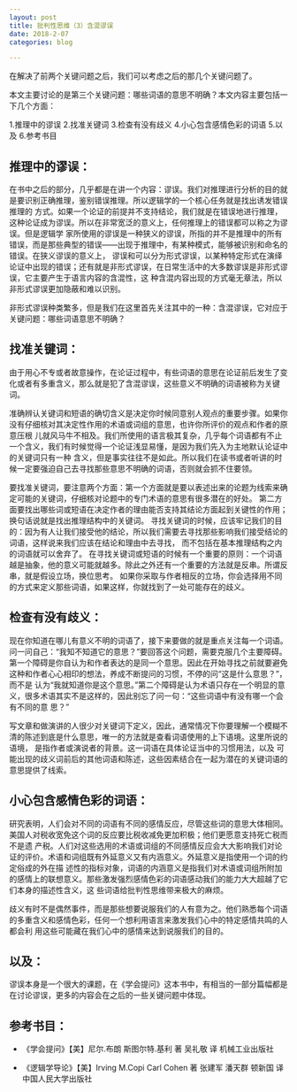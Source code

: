 ```yaml
---
layout: post
title: 批判性思维（3）含混谬误
date: 2018-2-07
categories: blog

---
```


在解决了前两个关键问题之后，我们可以考虑之后的那几个关键问题了。

本文主要讨论的是第三个关键问题：哪些词语的意思不明确？本文内容主要包括一下几个方面：

1.推理中的谬误
2.找准关键词
3.检查有没有歧义
4.小心包含感情色彩的词语
5.以及
6.参考书目

## 推理中的谬误：

在书中之后的部分，几乎都是在讲一个内容：谬误。我们对推理进行分析的目的就是要识别正确推理，鉴别错误推理。所以逻辑学的一个核心任务就是找出诱发错误推理的
方式。如果一个论证的前提并不支持结论，我们就是在错误地进行推理，这种论证成为谬误。所以在非常宽泛的意义上，任何推理上的错误都可以称之为谬误。但是逻辑学
家所使用的谬误是一种狭义的谬误，所指的并不是推理中的所有错误，而是那些典型的错误——出现于推理中，有某种模式，能够被识别和命名的错误。在狭义谬误的意义上，
谬误和可以分为形式谬误，以某种特定形式在演绎论证中出现的错误；还有就是非形式谬误，在日常生活中的大多数谬误是非形式谬误，它主要产生于语言内容的含混性，这
种含混内容出现的方式毫无章法，所以非形式谬误更加隐蔽和难以识别。

非形式谬误种类繁多，但是我们在这里首先关注其中的一种：含混谬误，它对应于关键问题：哪些词语意思不明确？

## 找准关键词：

由于用心不专或者故意操作，在论证过程中，有些词语的意思在论证前后发生了变化或者有多重含义，那么就是犯了含混谬误，这些意义不明确的词语被称为关键词。

准确辨认关键词和短语的确切含义是决定你时候同意别人观点的重要步骤。如果你没有仔细核对其决定性作用的术语或词组的意思，也许你所评价的观点和作者的原意压根
儿就风马牛不相及。我们所使用的语言极其复杂，几乎每个词语都有不止一个含义，我们有时候觉得一个论证浅显易懂，是因为我们先入为主地默认论证中的关键词只有一种
含义，但是事实往往不是如此。所以我们在读书或者听讲的时候一定要强迫自己去寻找那些意思不明确的词语，否则就会抓不住要领。

要找准关键词，要注意两个方面：第一个方面就是要以表述出来的论题为线索来确定可能的关键词，仔细核对论题中的专门术语的意思有很多潜在的好处。
第二方面要找出哪些词或短语在决定作者的理由能否支持其结论方面起到关键性的作用；换句话说就是找出推理结构中的关键词。
寻找关键词的时候，应该牢记我们的目的：因为有人让我们接受他的结论，所以我们需要去寻找那些影响我们接受结论的词语，这样说来我们应该在结论和理由中去寻找，
而不包括在基本推理结构之内的词语就可以舍弃了。
在寻找关键词或短语的时候有一个重要的原则：一个词语越是抽象，他的意义可能就越多。除此之外还有一个重要的方法就是反串。所谓反串，就是假设立场，换位思考。
如果你采取与作者相反的立场，你会选择用不同的方式来定义那些词语，如果这样，你就找到了一处可能存在的歧义。

## 检查有没有歧义：

现在你知道在哪儿有意义不明的词语了，接下来要做的就是重点关注每一个词语。问一问自己：“我知不知道它的意思？”要回答这个问题，需要克服几个主要障碍。
第一个障碍是你自认为和作者表达的是同一个意思。因此在开始寻找之前就要避免这种和作者心心相印的想法，养成不断提问的习惯，不停的问“这是什么意思？”，而不是
认为“我就知道你是这个意思。”第二个障碍是认为术语只存在一个明显的意义，很多术语其实不是这样的，因此别忘了问一句：“这些词语中有没有哪一个会有不同的意
思？” 

写文章和做演讲的人很少对关键词下定义，因此，通常情况下你要理解一个模糊不清的陈述到底是什么意思，唯一的方法就是查看词语使用的上下语境。这里所说的语境，
是指作者或演说者的背景。这一词语在具体论证当中的习惯用法，以及 可能出现的歧义词前后的其他词语和陈述，这些因素结合在一起为潜在的关键词语的意思提供了线索。

## 小心包含感情色彩的词语：

研究表明，人们会对不同的词语有不同的感情反应，尽管这些词的意思大体相同。美国人对税收宽免这个词的反应要比税收减免更加积极；他们更愿意支持死亡税而不是遗
产税。人们对这些选用的术语或词组的不同感情反应会大大影响我们对论证的评价。术语和词组既有外延意义又有内涵意义。外延意义是指使用一个词的约定俗成的外在描
述性的指标对象，词语的内涵意义是指我们对术语或词组所附加的感情上的联想意义。那些激发强烈感情色彩的词语感动我们的能力大大超越了它们本身的描述性含义，这
些词语给批判性思维带来极大的麻烦。

歧义有时不是偶然事件，而是那些想要说服我们的人有意为之。他们熟悉每个词语的多重含义和感情色彩，任何一个想利用语言来激发我们心中的特定感情共鸣的人都会利
用这些可能藏在我们心中的感情来达到说服我们的目的。

## 以及：

谬误本身是一个很大的课题，在《学会提问》这本书中，有相当的一部分篇幅都是在讨论谬误，更多的内容会在之后的一些关键问题中体现。

## 参考书目：

* 《学会提问》【美】尼尔.布朗 斯图尔特.基利 著 吴礼敬 译 机械工业出版社

* 《逻辑学导论》【美】Irving M.Copi Carl Cohen 著 张建军 潘天群 顿新国 译 中国人民大学出版社
